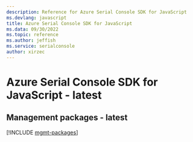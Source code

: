 ```yaml
---
description: Reference for Azure Serial Console SDK for JavaScript
ms.devlang: javascript
title: Azure Serial Console SDK for JavaScript
ms.data: 09/30/2022
ms.topic: reference
ms.author: jeffish
ms.service: serialconsole
author: xirzec
---
```

# Azure Serial Console SDK for JavaScript - latest

## Management packages - latest
[!INCLUDE [mgmt-packages](serial-console-mgmt-index.md)]